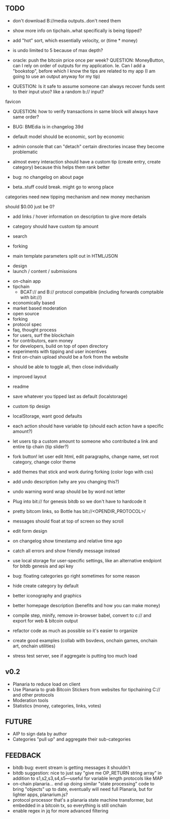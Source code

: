 ## TODO

* don't download B://media outputs..don't need them
* show more info on tipchain..what specifically is being tipped?
* add "hot" sort, which essentially velocity, or (time * money)

* is undo limited to 5 because of max depth?

* oracle: push the bitcoin price once per week?
QUESTION: MoneyButton, can I rely on order of outputs for my application. Ie. Can I add a "bookstop", before which I know the tips are related to my app (I am going to use an output anyway for my tip)
* QUESTION: Is it safe to assume someone can always recover funds sent to their input utxo? like a random b:// input?

favicon


* QUESTION: how to verify transactions in same block will always have same order?

* BUG: BMEdia is in changelog 39d

* default model should be economic, sort by economic
* admin console that can "detach" certain directories incase they become problematic

* almost every interaction should have a custom tip (create entry, create category) because this helps them rank better

* bug: no changelog on about page
* beta..stuff could break. might go to wrong place

categories need new tipping mechanism and new money mechanism

should $0.00 just be 0?




* add links / hover information on description to give more details

* category should have custom tip amount
* search

* forking
 - main template parameters split out in HTML/JSON

* design
* launch / content / submissions
 - on-chain app
 - tipchain
   - BCAT:// and B:// protocol compatible (including forwards comptaible with bit://)
 - economically based
 - market based moderation
 - open source
 - forking
 - protocol spec
 - faq, thought process
 - for users, surf the blockchain
 - for contributors, earn money
 - for developers, build on top of open directory
 - experiments with tipping and user incentives
 - first on-chain upload should be a fork from the website


* should be able to toggle all, then close individually

* improved layout
* readme

* save whatever you tipped last as default (localstorage)
* custom tip design

* localStorage, want good defaults

* each action should have variable tip (should each action have a specific amount?)
* let users tip a custom amount to someone who contributed a link and entire tip chain (tip slider?)

* fork button! let user edit html, edit paragraphs, change name, set root category, change color theme
* add themes that stick and work during forking (color logo with css)


* add undo description (why are you changing this?)
* undo warning word wrap should be by word not letter
* Plug into bit:// for genesis bitdb so we don't have to hardcode it
* pretty bitcom links, so Bottle has bit://<OPENDIR_PROTOCOL>/<txid>


* messages should float at top of screen so they scroll
* edit form design
* on changelog show timestamp and relative time ago
* catch all errors and show friendly message instead
* use local storage for user-specific settings, like an alternative endpiont for bitdb genesis and api key
* bug: floating categories go right sometimes for some reason
* hide create category by default
* better iconography and graphics
* better homepage description (benefits and how you can make money)
* compile step, minify, remove in-browser babel, convert to c:// and export for web & bitcoin output
* refactor code as much as possible so it's easier to organize
* create good examples (collab with bsvdevs, onchain games, onchain art, onchain utilities)
* stress test server, see if aggregate is putting too much load

## v0.2
* Planaria to reduce load on client
* Use Planaria to grab Bitcoin Stickers from websites for tipchaining C:// and other protocols
* Moderation tools
* Statistics (money, categories, links, votes)

## FUTURE
* AIP to sign data by author
* Categories "pull up" and aggregate their sub-categories

## FEEDBACK
* bitdb bug: event stream is getting messages it shouldn't
* bitdb suggestion: nice to just say "give me OP_RETURN string array" in addition to s1,s2,s3,s4,s5—useful for variable length protocols like MAP
* on-chain planaria... end up doing similar "state processing" code to bring "objects" up to date, eventually will need full Planaria, but for lighter apps, planarium.js?
* protocol processor that's a planaria state machine transformer, but embedded in a bitcoin tx, so everything is still onchain
* enable regex in jq for more advanced filtering

